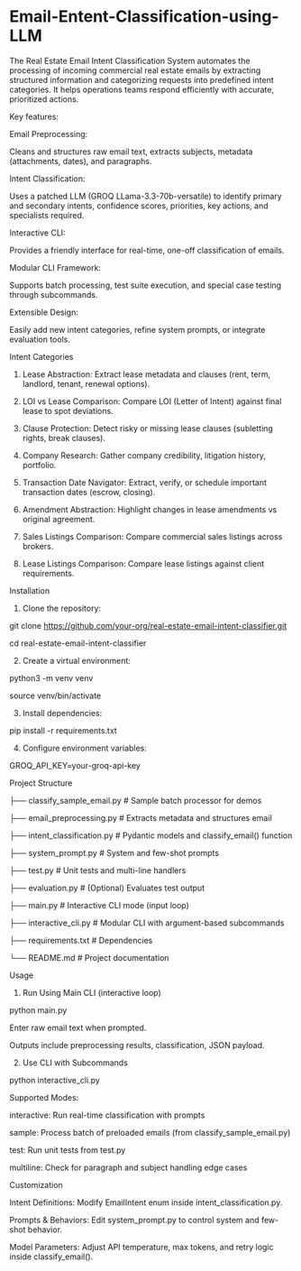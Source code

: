 # Email-Entent-Classification-using-LLM

The Real Estate Email Intent Classification System automates the processing of incoming commercial real estate emails by extracting structured information and categorizing requests into predefined intent categories. It helps operations teams respond efficiently with accurate, prioritized actions.

Key features:

Email Preprocessing: 

Cleans and structures raw email text, extracts subjects, metadata (attachments, dates), and paragraphs.

Intent Classification: 

Uses a patched LLM (GROQ LLama-3.3-70b-versatile) to identify primary and secondary intents, confidence scores, priorities, key actions, and specialists required.

Interactive CLI: 

Provides a friendly interface for real-time, one-off classification of emails.

Modular CLI Framework: 

Supports batch processing, test suite execution, and special case testing through subcommands.

Extensible Design: 

Easily add new intent categories, refine system prompts, or integrate evaluation tools.

Intent Categories

1. Lease Abstraction: Extract lease metadata and clauses (rent, term, landlord, tenant, renewal options).

2. LOI vs Lease Comparison: Compare LOI (Letter of Intent) against final lease to spot deviations.

3. Clause Protection: Detect risky or missing lease clauses (subletting rights, break clauses).

4. Company Research: Gather company credibility, litigation history, portfolio.

5. Transaction Date Navigator: Extract, verify, or schedule important transaction dates (escrow, closing).

6. Amendment Abstraction: Highlight changes in lease amendments vs original agreement.

7. Sales Listings Comparison: Compare commercial sales listings across brokers.

8. Lease Listings Comparison: Compare lease listings against client requirements.

Installation

1. Clone the repository:

git clone https://github.com/your-org/real-estate-email-intent-classifier.git


cd real-estate-email-intent-classifier

2. Create a virtual environment:

python3 -m venv venv


source venv/bin/activate

3. Install dependencies:

pip install -r requirements.txt

4. Configure environment variables:

GROQ_API_KEY=your-groq-api-key

Project Structure

├── classify_sample_email.py     # Sample batch processor for demos


├── email_preprocessing.py       # Extracts metadata and structures email


├── intent_classification.py     # Pydantic models and classify_email() function


├── system_prompt.py             # System and few-shot prompts


├── test.py                      # Unit tests and multi-line handlers


├── evaluation.py                # (Optional) Evaluates test output


├── main.py                      # Interactive CLI mode (input loop)


├── interactive_cli.py           # Modular CLI with argument-based subcommands


├── requirements.txt             # Dependencies


└── README.md                    # Project documentation

Usage

1. Run Using Main CLI (interactive loop)



python main.py



Enter raw email text when prompted.



Outputs include preprocessing results, classification, JSON payload.



2. Use CLI with Subcommands



python interactive_cli.py <mode>



Supported Modes:



interactive: Run real-time classification with prompts



sample: Process batch of preloaded emails (from classify_sample_email.py)



test: Run unit tests from test.py



multiline: Check for paragraph and subject handling edge cases



Customization



Intent Definitions: Modify EmailIntent enum inside intent_classification.py.



Prompts & Behaviors: Edit system_prompt.py to control system and few-shot behavior.



Model Parameters: Adjust API temperature, max tokens, and retry logic inside classify_email().

